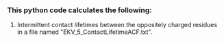 ### This python code calculates the following:

1) Intermittent contact lifetimes between the oppositely charged residues in a file named "EKV_5_ContactLifetimeACF.txt".
